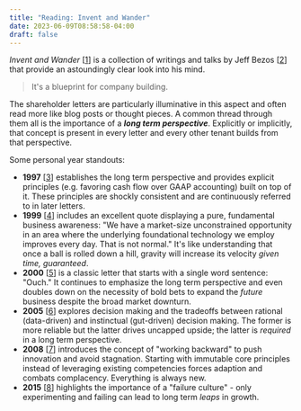 ```yaml
---
title: "Reading: Invent and Wander"
date: 2023-06-09T08:58:58-04:00
draft: false
---
```


_Invent and Wander_ [[1](https://www.amazon.com/Invent-Wander-Collected-Writings-Introduction/dp/1647820715/ref=tmm_hrd_swatch_0?_encoding=UTF8&qid=&sr= "Invent and Wander - Amazon")] is a collection of writings and talks by Jeff Bezos [[2](https://en.wikipedia.org/wiki/Jeff_Bezos "Jeff Bezos - Wikipedia")] that provide an astoundingly clear look into his mind.

> It's a blueprint for company building.

The shareholder letters are particularly illuminative in this aspect and often read more like blog posts or thought pieces. A common thread through them all is the importance of a **_long term perspective_**. Explicitly or implicitly, that concept is present in every letter and every other tenant builds from that perspective.

Some personal year standouts:

- **1997** [[3](https://www.sec.gov/Archives/edgar/data/1018724/000119312513151836/d511111dex991.htm "Amazon 1997 letter to shareholders - SEC")] establishes the long term perspective and provides explicit principles (e.g. favoring cash flow over GAAP accounting) built on top of it. These principles are shockly consistent and are continuously referred to in later letters.
- **1999** [[4](https://www.sec.gov/Archives/edgar/data/1018724/000119312518121161/d456916dex991.htm "Amazon 1999 letter to shareholders - SEC")] includes an excellent quote displaying a pure, fundamental business awareness: "We have a market-size unconstrained opportunity in an area where the underlying foundational technology we employ improves every day. That is not normal." It's like understanding that once a ball is rolled down a hill, gravity will increase its velocity _given time, guaranteed_.
- **2000** [[5](https://www.sec.gov/Archives/edgar/data/1018724/000119312516530910/d168744dex991.htm "Amazon 2000 letter to shareholders - SEC")] is a classic letter that starts with a single word sentence: "Ouch." It continues to emphasize the long term perspective and even doubles down on the necessity of bold bets to expand the _future_ business despite the broad market downturn.
- **2005** [[6](https://www.sec.gov/Archives/edgar/data/1018724/000119312506084815/dex991.htm "Amazon 2005 letter to shareholders - SEC")] explores decision making and the tradeoffs between rational (data-driven) and instinctual (gut-driven) decision making. The former is more reliable but the latter drives uncapped upside; the latter is _required_ in a long term perspective.
- **2008** [[7](https://www.sec.gov/Archives/edgar/data/1018724/000119312509081096/dex991.htm "Amazon 2008 letter to shareholders - SEC")] introduces the concept of "working backward" to push innovation and avoid stagnation. Starting with immutable core principles instead of leveraging existing competencies forces adaption and combats complacency. Everything is always new.
- **2015** [[8](sec.gov/Archives/edgar/data/1018724/000119312516530910/d168744dex991.htm "Amazon 2015 letter to shareholders - SEC")] highlights the importance of a "failure culture" - only experimenting and failing can lead to long term _leaps_ in growth.
